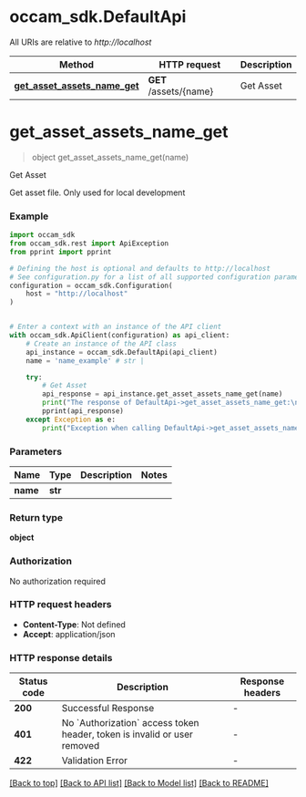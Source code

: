 # occam_sdk.DefaultApi

All URIs are relative to *http://localhost*

Method | HTTP request | Description
------------- | ------------- | -------------
[**get_asset_assets_name_get**](DefaultApi.md#get_asset_assets_name_get) | **GET** /assets/{name} | Get Asset


# **get_asset_assets_name_get**
> object get_asset_assets_name_get(name)

Get Asset

Get asset file. Only used for local development

### Example


```python
import occam_sdk
from occam_sdk.rest import ApiException
from pprint import pprint

# Defining the host is optional and defaults to http://localhost
# See configuration.py for a list of all supported configuration parameters.
configuration = occam_sdk.Configuration(
    host = "http://localhost"
)


# Enter a context with an instance of the API client
with occam_sdk.ApiClient(configuration) as api_client:
    # Create an instance of the API class
    api_instance = occam_sdk.DefaultApi(api_client)
    name = 'name_example' # str | 

    try:
        # Get Asset
        api_response = api_instance.get_asset_assets_name_get(name)
        print("The response of DefaultApi->get_asset_assets_name_get:\n")
        pprint(api_response)
    except Exception as e:
        print("Exception when calling DefaultApi->get_asset_assets_name_get: %s\n" % e)
```



### Parameters


Name | Type | Description  | Notes
------------- | ------------- | ------------- | -------------
 **name** | **str**|  | 

### Return type

**object**

### Authorization

No authorization required

### HTTP request headers

 - **Content-Type**: Not defined
 - **Accept**: application/json

### HTTP response details

| Status code | Description | Response headers |
|-------------|-------------|------------------|
**200** | Successful Response |  -  |
**401** | No &#x60;Authorization&#x60; access token header, token is invalid or user removed |  -  |
**422** | Validation Error |  -  |

[[Back to top]](#) [[Back to API list]](../README.md#documentation-for-api-endpoints) [[Back to Model list]](../README.md#documentation-for-models) [[Back to README]](../README.md)

